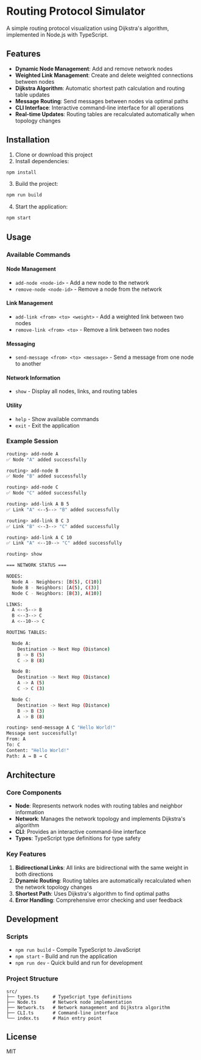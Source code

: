 # Routing Protocol Simulator

A simple routing protocol visualization using Dijkstra's algorithm, implemented in Node.js with TypeScript.

## Features

- **Dynamic Node Management**: Add and remove network nodes
- **Weighted Link Management**: Create and delete weighted connections between nodes
- **Dijkstra Algorithm**: Automatic shortest path calculation and routing table updates
- **Message Routing**: Send messages between nodes via optimal paths
- **CLI Interface**: Interactive command-line interface for all operations
- **Real-time Updates**: Routing tables are recalculated automatically when topology changes

## Installation

1. Clone or download this project
2. Install dependencies:
```bash
npm install
```

3. Build the project:
```bash
npm run build
```

4. Start the application:
```bash
npm start
```

## Usage

### Available Commands

#### Node Management
- `add-node <node-id>` - Add a new node to the network
- `remove-node <node-id>` - Remove a node from the network

#### Link Management
- `add-link <from> <to> <weight>` - Add a weighted link between two nodes
- `remove-link <from> <to>` - Remove a link between two nodes

#### Messaging
- `send-message <from> <to> <message>` - Send a message from one node to another

#### Network Information
- `show` - Display all nodes, links, and routing tables

#### Utility
- `help` - Show available commands
- `exit` - Exit the application

### Example Session

```bash
routing> add-node A
✅ Node "A" added successfully

routing> add-node B
✅ Node "B" added successfully

routing> add-node C
✅ Node "C" added successfully

routing> add-link A B 5
✅ Link "A" <--5--> "B" added successfully

routing> add-link B C 3
✅ Link "B" <--3--> "C" added successfully

routing> add-link A C 10
✅ Link "A" <--10--> "C" added successfully

routing> show

=== NETWORK STATUS ===

NODES:
  Node A - Neighbors: [B(5), C(10)]
  Node B - Neighbors: [A(5), C(3)]
  Node C - Neighbors: [B(3), A(10)]

LINKS:
  A <--5--> B
  B <--3--> C
  A <--10--> C

ROUTING TABLES:

  Node A:
    Destination -> Next Hop (Distance)
    B -> B (5)
    C -> B (8)

  Node B:
    Destination -> Next Hop (Distance)
    A -> A (5)
    C -> C (3)

  Node C:
    Destination -> Next Hop (Distance)
    B -> B (3)
    A -> B (8)

routing> send-message A C "Hello World!"
Message sent successfully!
From: A
To: C
Content: "Hello World!"
Path: A → B → C
```

## Architecture

### Core Components

- **Node**: Represents network nodes with routing tables and neighbor information
- **Network**: Manages the network topology and implements Dijkstra's algorithm
- **CLI**: Provides an interactive command-line interface
- **Types**: TypeScript type definitions for type safety

### Key Features

1. **Bidirectional Links**: All links are bidirectional with the same weight in both directions
2. **Dynamic Routing**: Routing tables are automatically recalculated when the network topology changes
3. **Shortest Path**: Uses Dijkstra's algorithm to find optimal paths
4. **Error Handling**: Comprehensive error checking and user feedback

## Development

### Scripts

- `npm run build` - Compile TypeScript to JavaScript
- `npm start` - Build and run the application
- `npm run dev` - Quick build and run for development

### Project Structure

```
src/
├── types.ts     # TypeScript type definitions
├── Node.ts      # Network node implementation
├── Network.ts   # Network management and Dijkstra algorithm
├── CLI.ts       # Command-line interface
└── index.ts     # Main entry point
```

## License

MIT
